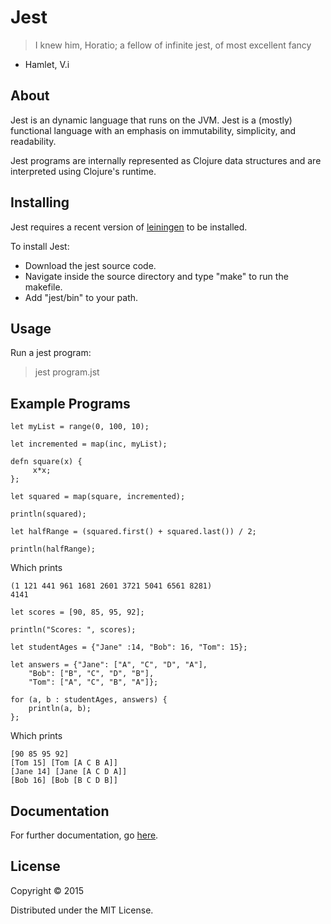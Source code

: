 # Jest

>I knew him, Horatio; a fellow of infinite jest, of most excellent fancy

- Hamlet, V.i

## About

Jest is an dynamic language that runs on the JVM.  Jest is a (mostly) functional language with an emphasis on immutability, simplicity, and readability.

Jest programs are internally represented as Clojure data structures and are interpreted using Clojure's runtime.

## Installing

Jest requires a recent version of <a href="http://leiningen.org/">leiningen</a> to be installed.

To install Jest:

* Download the jest source code.
* Navigate inside the source directory and type "make" to run the makefile.
* Add "jest/bin" to your path.

## Usage

Run a jest program:
>jest program.jst

## Example Programs

```
let myList = range(0, 100, 10);

let incremented = map(inc, myList);

defn square(x) {
     x*x;
};

let squared = map(square, incremented);

println(squared);

let halfRange = (squared.first() + squared.last()) / 2;

println(halfRange);
```

Which prints

    (1 121 441 961 1681 2601 3721 5041 6561 8281)
    4141


```
let scores = [90, 85, 95, 92];

println("Scores: ", scores);

let studentAges = {"Jane" :14, "Bob": 16, "Tom": 15};

let answers = {"Jane": ["A", "C", "D", "A"],
    "Bob": ["B", "C", "D", "B"],
    "Tom": ["A", "C", "B", "A"]};

for (a, b : studentAges, answers) {
    println(a, b);
};
```

Which prints

    [90 85 95 92]
    [Tom 15] [Tom [A C B A]]
    [Jane 14] [Jane [A C D A]]
    [Bob 16] [Bob [B C D B]]


## Documentation

For further documentation, go [here](doc/intro.md).

## License

Copyright © 2015

Distributed under the MIT License.
